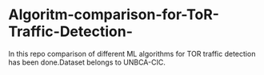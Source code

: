 # Algoritm-comparison-for-ToR-Traffic-Detection-
In this repo comparison of different ML algorithms for TOR traffic detection has been done.Dataset belongs to UNBCA-CIC.
